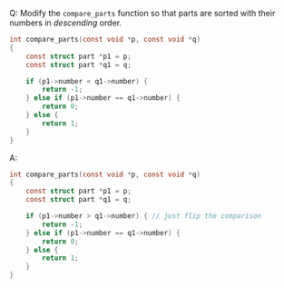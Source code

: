Q: Modify the `compare_parts` function so that parts are sorted with their
numbers in <em>descending</em> order.

```c
int compare_parts(const void *p, const void *q)
{
    const struct part *p1 = p;
    const struct part *q1 = q;

    if (p1->number < q1->number) {
        return -1;
    } else if (p1->number == q1->number) {
        return 0;
    } else {
        return 1;
    }
}
```

A:

```c
int compare_parts(const void *p, const void *q)
{
    const struct part *p1 = p;
    const struct part *q1 = q;

    if (p1->number > q1->number) { // just flip the comparison
        return -1;
    } else if (p1->number == q1->number) {
        return 0;
    } else {
        return 1;
    }
}
```
